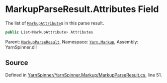 # MarkupParseResult.Attributes Field

The list of [`MarkupAttribute`](/api/csharp/yarn.markup/markupattribute.md)s in this parse
result.


```csharp
public List<MarkupAttribute> Attributes
```



<div class="class-metadata">

Parent: [`MarkupParseResult`](/api/csharp/yarn.markup/markupparseresult.md), Namespace: [`Yarn.Markup`](/api/csharp/yarn.markup/README.md), Assembly: YarnSpinner.dll
</div>

## Source
Defined in [YarnSpinner/YarnSpinner.Markup/MarkupParseResult.cs](https://github.com/YarnSpinnerTool/YarnSpinner//blob/develop/YarnSpinner/YarnSpinner.Markup/MarkupParseResult.cs#L51), line 51.
